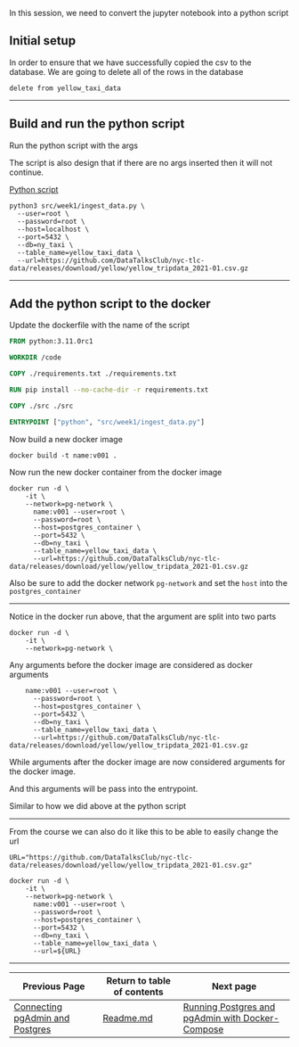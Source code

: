 In this session, we need to convert the jupyter notebook into a python script

## Initial setup

In order to ensure that we have successfully copied the csv to the database. We are going to delete all of the rows in
the database

```postgresql
delete from yellow_taxi_data
```

---

## Build and run the python script

Run the python script with the args

The script is also design that if there are no args inserted then it will not continue.

[Python script](src/week1/ingest_data.py)

```shell
python3 src/week1/ingest_data.py \
  --user=root \
  --password=root \
  --host=localhost \
  --port=5432 \
  --db=ny_taxi \
  --table_name=yellow_taxi_data \
  --url=https://github.com/DataTalksClub/nyc-tlc-data/releases/download/yellow/yellow_tripdata_2021-01.csv.gz 
```

---

## Add the python script to the docker

Update the dockerfile with the name of the script

```dockerfile
FROM python:3.11.0rc1

WORKDIR /code

COPY ./requirements.txt ./requirements.txt

RUN pip install --no-cache-dir -r requirements.txt

COPY ./src ./src

ENTRYPOINT ["python", "src/week1/ingest_data.py"]
```

Now build a new docker image

```shell
docker build -t name:v001 .
```

Now run the new docker container from the docker image

```shell
docker run -d \
    -it \
    --network=pg-network \
      name:v001 --user=root \
      --password=root \
      --host=postgres_container \
      --port=5432 \
      --db=ny_taxi \
      --table_name=yellow_taxi_data \
      --url=https://github.com/DataTalksClub/nyc-tlc-data/releases/download/yellow/yellow_tripdata_2021-01.csv.gz
```

Also be sure to add the docker network `pg-network` and set the `host` into the `postgres_container`

---

Notice in the docker run above, that the argument are split into two parts

```
docker run -d \
    -it \
    --network=pg-network \
```

Any arguments before the docker image are considered as docker arguments

```
    name:v001 --user=root \
      --password=root \
      --host=postgres_container \
      --port=5432 \
      --db=ny_taxi \
      --table_name=yellow_taxi_data \
      --url=https://github.com/DataTalksClub/nyc-tlc-data/releases/download/yellow/yellow_tripdata_2021-01.csv.gz
```

While arguments after the docker image are now considered arguments for the docker image.

And this arguments will be pass into the entrypoint.

Similar to how we did above at the python script

---

From the course we can also do it like this to be able to easily change the url

```shell
URL="https://github.com/DataTalksClub/nyc-tlc-data/releases/download/yellow/yellow_tripdata_2021-01.csv.gz"

docker run -d \
    -it \
    --network=pg-network \
      name:v001 --user=root \
      --password=root \
      --host=postgres_container \
      --port=5432 \
      --db=ny_taxi \
      --table_name=yellow_taxi_data \
      --url=${URL}
```

---

| Previous Page                                                               | Return to table of contents | Next page                                                                                                     |
|-----------------------------------------------------------------------------|-----------------------------|---------------------------------------------------------------------------------------------------------------|
| [Connecting pgAdmin and Postgres](1_2_3_Connecting_pgAdmin_and_Postgres.md) | [Readme.md](README.md)      | [Running Postgres and pgAdmin with Docker-Compose](1_2_5_Running_Postgres_and_pgAdmin_with_Docker-Compose.md) |